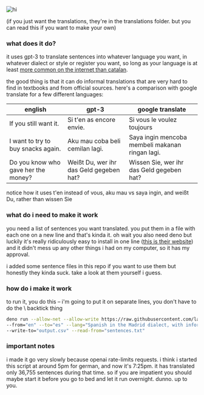 ![hi](https://github.com/langwitch-tools/assets/blob/main/langwitch-header.png)

(if you just want the translations, they're in the translations folder. but you can read this if you want to make your own)

### what does it do?

it uses gpt-3 to translate sentences into whatever language you want, in whatever dialect or style or register you want, so long as your language is at least [more common on the internet than catalan](https://commoncrawl.github.io/cc-crawl-statistics/plots/languages). 

the good thing is that it can do informal translations that are very hard to find in textbooks and from official sources. here's a comparison with google translate for a few different languages:

| english | gpt-3 | google translate |
| ---- | ---- | ---- |
| If you still want it.	| Si t'en as encore envie. | Si vous le voulez toujours |
| I want to try to buy snacks again. | Aku mau coba beli cemilan lagi. | Saya ingin mencoba membeli makanan ringan lagi. |
| Do you know who gave her the money? |  Weißt Du, wer ihr das Geld gegeben hat? | Wissen Sie, wer ihr das Geld gegeben hat? |

notice how it uses t'en instead of vous, aku mau vs saya ingin, and weißt Du, rather than wissen Sie

### what do i need to make it work

you need a list of sentences you want translated. you put them in a file with each one on a new line and that's kinda it. oh wait you also need deno but luckily it's really ridiculously easy to install in one line ([this is their website](https://deno.land/manual/getting_started/installation)) and it didn't mess up any other things i had on my computer, so it has my approval.

i added some sentence files in this repo if you want to use them but honestly they kinda suck. take a look at them yourself i guess.

### how do i make it work

to run it, you do this – i'm going to put it on separate lines, you don't have to do the \ backtick thing

```sh
deno run --allow-net --allow-write https://raw.githubusercontent.com/langwitch-tools/langwitch-gpt3-translate/main/generate.ts \
--from="en" --to="es" --lang="Spanish in the Madrid dialect, with informal slang if necessary" \
--write-to="output.csv" --read-from="sentences.txt"
```

### important notes

i made it go very slowly because openai rate-limits requests. i think i started this script at around 5pm for german, and now it's 7:25pm. it has translated only 36,755 sentences during that time. so if you are impatient you should maybe start it before you go to bed and let it run overnight. dunno. up to you.

